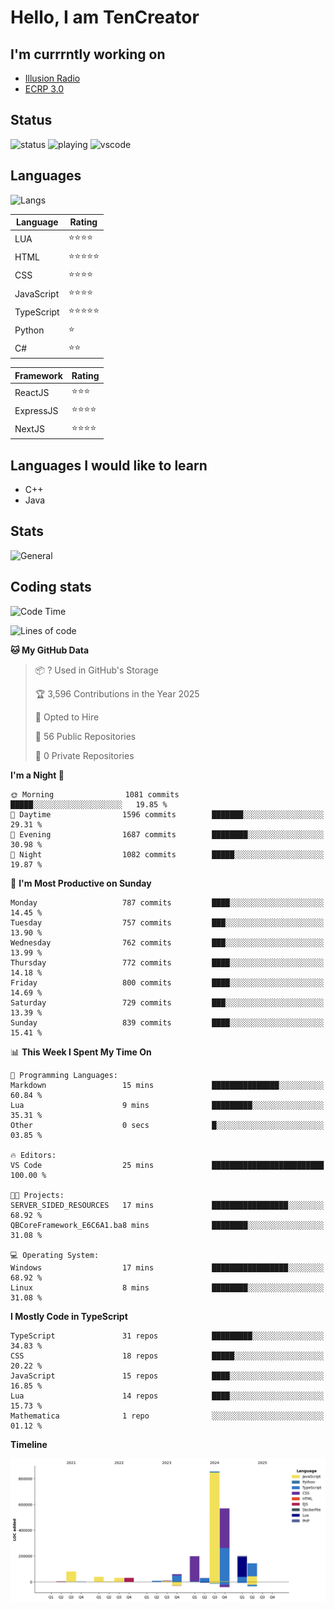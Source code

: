 # Hello, I am TenCreator

## I'm currrntly working on
- [Illusion Radio](https://illusionradio.co.uk/)
- [ECRP 3.0](http://github.com/Emerald-Coast-Roleplay/)

## Status
![status](https://api.statusbadges.me/badge/status/518334475038359555?simple=true&style=for-the-badge)
![playing](https://api.statusbadges.me/badge/playing/518334475038359555?style=for-the-badge)
![vscode](https://api.statusbadges.me/badge/vscode/518334475038359555?style=for-the-badge)

## Languages
![Langs](https://github-readme-stats.vercel.app/api/top-langs/?username=tencreator&layout=compact&theme=radical)


|Language|Rating|
|--------|------|
|LUA|⭐️⭐️⭐️⭐️|
|HTML|⭐️⭐️⭐️⭐️⭐️|
|CSS|⭐️⭐️⭐️⭐️|
|JavaScript|⭐️⭐️⭐️⭐️|
|TypeScript|⭐️⭐️⭐️⭐️⭐️|
|Python|⭐️|
|C#|⭐️⭐️ |

|Framework|Rating|
|--------|------|
|ReactJS|⭐️⭐️⭐|
|ExpressJS|⭐️⭐️⭐️⭐️|
|NextJS|⭐️⭐️⭐⭐️|

## Languages I would like to learn
- C++
- Java

## Stats
![General](https://github-readme-stats.vercel.app/api?username=tencreator&show_icons=true&theme=radical)

## Coding stats

<!--START_SECTION:waka-->
![Code Time](http://img.shields.io/badge/Code%20Time-618%20hrs%207%20mins-blue)

![Lines of code](https://img.shields.io/badge/From%20Hello%20World%20I%27ve%20Written-2.3%20million%20lines%20of%20code-blue)

**🐱 My GitHub Data** 

> 📦 ? Used in GitHub's Storage 
 > 
> 🏆 3,596 Contributions in the Year 2025
 > 
> 💼 Opted to Hire
 > 
> 📜 56 Public Repositories 
 > 
> 🔑 0 Private Repositories 
 > 
**I'm a Night 🦉** 

```text
🌞 Morning                1081 commits        █████░░░░░░░░░░░░░░░░░░░░   19.85 % 
🌆 Daytime                1596 commits        ███████░░░░░░░░░░░░░░░░░░   29.31 % 
🌃 Evening                1687 commits        ████████░░░░░░░░░░░░░░░░░   30.98 % 
🌙 Night                  1082 commits        █████░░░░░░░░░░░░░░░░░░░░   19.87 % 
```
📅 **I'm Most Productive on Sunday** 

```text
Monday                   787 commits         ████░░░░░░░░░░░░░░░░░░░░░   14.45 % 
Tuesday                  757 commits         ███░░░░░░░░░░░░░░░░░░░░░░   13.90 % 
Wednesday                762 commits         ███░░░░░░░░░░░░░░░░░░░░░░   13.99 % 
Thursday                 772 commits         ████░░░░░░░░░░░░░░░░░░░░░   14.18 % 
Friday                   800 commits         ████░░░░░░░░░░░░░░░░░░░░░   14.69 % 
Saturday                 729 commits         ███░░░░░░░░░░░░░░░░░░░░░░   13.39 % 
Sunday                   839 commits         ████░░░░░░░░░░░░░░░░░░░░░   15.41 % 
```


📊 **This Week I Spent My Time On** 

```text
💬 Programming Languages: 
Markdown                 15 mins             ███████████████░░░░░░░░░░   60.84 % 
Lua                      9 mins              █████████░░░░░░░░░░░░░░░░   35.31 % 
Other                    0 secs              █░░░░░░░░░░░░░░░░░░░░░░░░   03.85 % 

🔥 Editors: 
VS Code                  25 mins             █████████████████████████   100.00 % 

🐱‍💻 Projects: 
SERVER_SIDED_RESOURCES   17 mins             █████████████████░░░░░░░░   68.92 % 
QBCoreFramework_E6C6A1.ba8 mins              ████████░░░░░░░░░░░░░░░░░   31.08 % 

💻 Operating System: 
Windows                  17 mins             █████████████████░░░░░░░░   68.92 % 
Linux                    8 mins              ████████░░░░░░░░░░░░░░░░░   31.08 % 
```

**I Mostly Code in TypeScript** 

```text
TypeScript               31 repos            █████████░░░░░░░░░░░░░░░░   34.83 % 
CSS                      18 repos            █████░░░░░░░░░░░░░░░░░░░░   20.22 % 
JavaScript               15 repos            ████░░░░░░░░░░░░░░░░░░░░░   16.85 % 
Lua                      14 repos            ████░░░░░░░░░░░░░░░░░░░░░   15.73 % 
Mathematica              1 repo              ░░░░░░░░░░░░░░░░░░░░░░░░░   01.12 % 
```



**Timeline**

![Lines of Code chart](https://raw.githubusercontent.com/tencreator/tencreator/main/assets/bar_graph.png)


<!--END_SECTION:waka-->
